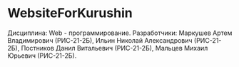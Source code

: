 # WebsiteForKurushin
Дисциплина: Web - программирование.
Разработчики: Маркушев Артем Владимирович (РИС-21-2Б), Ильин Николай Александрович (РИС-21-2Б), Постников Данил Витальевич (РИС-21-2Б), Мальцев Михаил Юрьевич (РИС-21-2Б).
